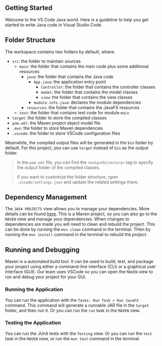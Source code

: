 ## Getting Started

Welcome to the VS Code Java world. Here is a guideline to help you get started to write Java code in Visual Studio Code.

## Folder Structure

The workspace contains two folders by default, where:

- `src`: the folder to maintain sources
    - `main`: the folder that contains the main code plus some additional resources
        - `java`: the folder that contains the Java code
            - `App.java`: the application entry point
                - `Controller`: the folder that contains the controller classes
                - `model`: the folder that contains the model classes
                - `view`: the folder that contains the view classes
            - `module-info.java`: declares the module dependencies
        - `resources`: the folder that contains the JavaFX resources
    - `test`: the folder that contains test code for module `main`
- `target`: the folder to store the compiled classes
- `pom.xml`: the Maven project object model file
- `.mvn`: the folder to store Maven dependencies
- `.vscode`: the folder to store VSCode configuration files

Meanwhile, the compiled output files will be generated in the `bin` folder by default. For this project, you can use `target` instead of `bin` as the output folder.

> In the `pom.xml` file, you can find the `<outputDirectory>` tag to specify the output folder of the compiled classes.

> If you want to customize the folder structure, open `.vscode/settings.json` and update the related settings there.

## Dependency Management

The `JAVA PROJECTS` view allows you to manage your dependencies. More details can be found [here](https://github.com/microsoft/vscode-java-dependency#manage-dependencies). This is a Maven project, so you can also go to the `MAVEN` view and manage your dependencies.
When changes to dependencies are made you will need to clean and rebuild the project. This can be done by running the `mvn clean` command in the terminal. THen by running the `mvn install` command in the terminal to rebuild the project.

## Running and Debugging

Maven is a automated build tool. It can be used to build, test, and package your project using either a command-line interface (CLI) or a graphical user interface (GUI). Our team uses VSCode so you can open the `MAVEN` view to run and debug your project for your GUI.

### Running the Application

You can run the application with the `Tasks: Run Task > Run JavaFX` command. This command will generate a runnable JAR file in the `target` folder, and then run it. Or you can run the `run` task in the `MAVEN` view.

### Testing the Application

You can run the JUnit tests with the `Testing` view. Or you can run the `test` task in the `MAVEN` view, or run the `mvn test` command in the terminal.
